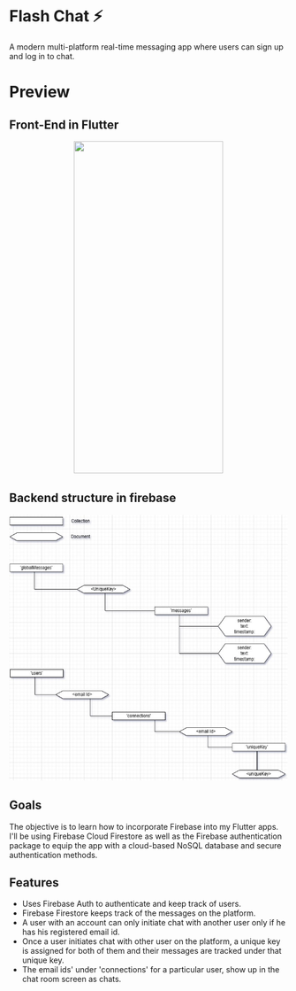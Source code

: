 # Flash Chat ⚡️
A modern multi-platform real-time messaging app where users can sign up and log in to chat.

# Preview
## Front-End in Flutter
<p align="center">
  <img src="https://github.com/Md-Amiruddin/Flash_Chat/blob/main/Landing_page_media/Flash_chat_preview.gif" width="270" height="600" />
</p>

## Backend structure in firebase
<p align="center">
  <img src="https://github.com/Md-Amiruddin/Flash_Chat/blob/main/Landing_page_media/Flash_chat_backend_preview.jpg" width="640" height="480" />
</p>

## Goals

The objective is to learn how to incorporate Firebase into my Flutter apps. I'll be using Firebase Cloud Firestore as well as the Firebase authentication package to equip the app with a cloud-based NoSQL database and secure authentication methods.

## Features

<ul>
<li>Uses Firebase Auth to authenticate and keep track of users.</li>
<li>Firebase Firestore keeps track of the messages on the platform.</li>
<li>A user with an account can only initiate chat with another user only if he has his registered email id.</li>
<li>Once a user initiates chat with other user on the platform, a unique key is assigned for both of them and their messages are tracked under that unique key.</li>
<li>The email ids' under 'connections' for a particular user, show up in the chat room screen as chats.</li>
</ul>
